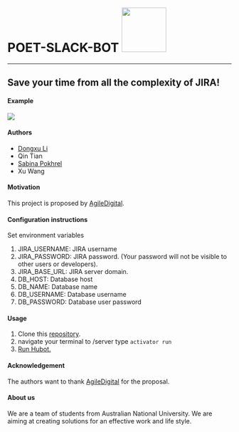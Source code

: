 # POET-SLACK-BOT <img src="https://lh3.googleusercontent.com/gkMtnMdp-HNUQ3gYnyNC_RwdzMteTBVM97YqDJjD-t2txm4-PG4EataPHDJbpe6R6cpH9cY2OiEbB5aNslVgxdx9ob__y_F28s4A0FDpW04r02uJSr4-xOn2H3qUmTroP4H_KPOkfZr0sEGw5DD6JCyebsU9xrKu08pfrJ94H0Bzlrbcd3RzuTlLO0x3MghysIDvrdVGFcIoUjuhptVJVNolR6-jt0fB-QmhqHaawQI6BawZGb1AroHS4hiRyM7nRuUgdtFk8vJAxAG_eTsS1bwf8FoxVd8jA8RV4YoKkjzNBmHveINBDmRpu6yXUE-dBmFRnAmnwsJZ93FAHYPHRG-xzNCdj-PjRua6QqXe25kalV6Ze6H0tHae0iKKIb3bbkw949YilzfWSP0Kgdb5e3BT4Ofb8vKiY_CHjtpLPekOZGMoObPOM_D0TI_KCqAZ-bRo6mr1ftLVEkAlcr523i4lPYtp5ZlhB44pnBPCHcLJJ32QKg0iGhKib4WBPSnFhFImqeaRnQNN_p29t19mLZ18dMniHPeyBkuS-Wo4ntK1fMmkn_WsofNLdXEI3aeO9B7FAExDszLjV75cVnwzu9omWRtSF-W3rzmJFPH2xiXUxnE=w840-h560-no" height="100" />
---
## **Save your time from all the complexity of JIRA!**

#### Example
<img src="https://lh3.googleusercontent.com/AgAYYDDBw6IYN0CtirUlxy2IrlH4hVsyc3PIRudDBUya2xcwBx5mRj4ImO61DPcNlskP69syoi2afsdvbTlE9cua0n6r29fzUQMYbSpWR-_adCYpqfF0bGkrIM9f5OFsdAVru8qS0XwrIDERwirzf6mmbrhs4V3UEjNIricf4s75Ro4tMTgSOXneBn3XxcQLVMquPDcgIvzfkxhkzXOFD2Zd90xnuFZc8tFWBTzTzDIerTAUW8ubl7lvXLcQnEDv1pjZgDkODUsSzdlCHBWBMoDdOAslP60xXS8T8gfb2aRB1dlqOQciU9_tOTdI_CauqZEZeLE4_XIKLRl1lvq50zjmRypard4GVsFXstZIdtkgmcKsy5pDQbyGusAkuozjXPSoRP_xGdvWES9E9zPF4kY1FBpWO720yo6on_1IqFHSOtZq-KGhv_Pcy1lQLyHAy_kCImK2F2GACTsF-qjKFjS7PMdpw9oGM85T5xMsl2GtAsh9dweqwo_g34ol9QqeBEY6jYrGqD6FZIgRzCeJPuw4pmGS5XJCpmzE8AD5R2tbiMjixJy3WzySPE1Pb9P09EiNdaHTVCZKU0PTVuNF5W8KsFW3P0KD4k4O1xY4jICsbyI=w1459-h781-no">

#### Authors
- [Dongxu Li](https://www.linkedin.com/in/dongxu-li-a8a035110?trk=nav_responsive_tab_profile)
- Qin Tian
- [Sabina Pokhrel](https://np.linkedin.com/in/sabinapokhrel)
- Xu Wang

#### Motivation
This project is proposed by [AgileDigital](http://www.agiledigital.com.au/).

#### Configuration instructions
Set environment variables
1. JIRA_USERNAME: JIRA username
2. JIRA_PASSWORD: JIRA password. (Your password will not be visible to other users or developers).
3. JIRA_BASE_URL: JIRA server domain.
4. DB_HOST: Database host
5. DB_NAME: Database name
6. DB_USERNAME: Database username
7. DB_PASSWORD: Database user password


#### Usage
1. Clone this [repository](https://github.com/agiledigital/poet-slack-bot).
2. navigate your terminal to /server type
   ```activator run```
3. [Run Hubot.](https://github.com/agiledigital/poet-slack-bot/tree/master/client)

#### Acknowledgement
The authors want to thank [AgileDigital](http://www.agiledigital.com.au/) for the proposal.

#### About us
We are a team of students from Australian National University. We are aiming at creating solutions for an effective work and life style.
